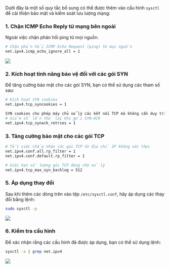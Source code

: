 Dưới đây là một số quy tắc bổ sung có thể được thêm vào cấu hình `sysctl` để cải thiện bảo mật và kiểm soát lưu lượng mạng:

### 1. Chặn ICMP Echo Reply từ mạng bên ngoài

Ngoài việc chặn phản hồi ping từ mọi nguồn.

```bash
# Chặn phản hồi ICMP Echo Request (ping) từ mọi nguồn
net.ipv4.icmp_echo_ignore_all = 1

```
![](	https://img001.prntscr.com/file/img001/uY2hOdJiTX-T_En1Qa1xnw.png)


### 2. Kích hoạt tính năng bảo vệ đối với các gói SYN

Để tăng cường bảo mật cho các gói SYN, bạn có thể sử dụng các tham số sau:

```bash
# Kích hoạt SYN cookies
net.ipv4.tcp_syncookies = 1

SYN cookies cho phép máy chủ xử lý các kết nối TCP mà không cần duy trì trạng thái kết nối ban đầu cho đến khi xác nhận nhận được.
# Giảm số lần thử lại khi gửi SYN-ACK
net.ipv4.tcp_synack_retries = 1
```

### 3. Tăng cường bảo mật cho các gói TCP

```bash
# Tắt việc chấp nhận các gói TCP từ địa chỉ IP không xác thực
net.ipv4.conf.all.rp_filter = 1
net.ipv4.conf.default.rp_filter = 1

# Giới hạn số lượng gói TCP đang chờ xử lý
net.ipv4.tcp_max_syn_backlog = 512
```

### 5. Áp dụng thay đổi

Sau khi thêm các dòng trên vào tệp `/etc/sysctl.conf`, hãy áp dụng các thay đổi bằng lệnh:

```bash
sudo sysctl -p
```
![](https://img001.prntscr.com/file/img001/SGCqG2YKQoyeBbbAgPGimQ.png)
### 6. Kiểm tra cấu hình

Để xác nhận rằng các cấu hình đã được áp dụng, bạn có thể sử dụng lệnh:

```bash
sysctl -a | grep net.ipv4
```
![](https://img001.prntscr.com/file/img001/IhMCTvOrRYKlNKj95kQKbA.png)

